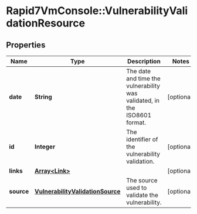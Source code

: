 # Rapid7VmConsole::VulnerabilityValidationResource

## Properties
Name | Type | Description | Notes
------------ | ------------- | ------------- | -------------
**date** | **String** | The date and time the vulnerability was validated, in the ISO8601 format. | [optional] 
**id** | **Integer** | The identifier of the vulnerability validation. | [optional] 
**links** | [**Array&lt;Link&gt;**](Link.md) |  | [optional] 
**source** | [**VulnerabilityValidationSource**](VulnerabilityValidationSource.md) | The source used to validate the vulnerability. | [optional] 


